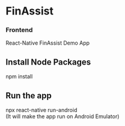 # FinAssist


### Frontend
React-Native FinAssist Demo App

## Install Node Packages
npm install

## Run the app
npx react-native run-android 
<br> (It will make the app run on Android Emulator)
